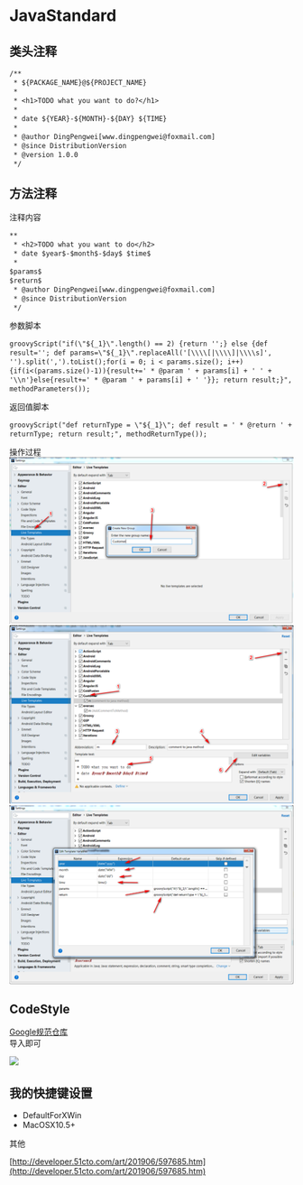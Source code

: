 # JavaStandard

## 类头注释

```
/**
 * ${PACKAGE_NAME}@${PROJECT_NAME}
 *
 * <h1>TODO what you want to do?</h1>
 *
 * date ${YEAR}-${MONTH}-${DAY} ${TIME}
 *
 * @author DingPengwei[www.dingpengwei@foxmail.com]
 * @since DistributionVersion
 * @version 1.0.0
 */
```

## 方法注释

注释内容

```
**
 * <h2>TODO what you want to do</h2>
 * date $year$-$month$-$day$ $time$   
 *
$params$
$return$
 * @author DingPengwei[www.dingpengwei@foxmail.com]
 * @since DistributionVersion
 */
```

参数脚本

```
groovyScript("if(\"${_1}\".length() == 2) {return '';} else {def result=''; def params=\"${_1}\".replaceAll('[\\\\[|\\\\]|\\\\s]', '').split(',').toList();for(i = 0; i < params.size(); i++) {if(i<(params.size()-1)){result+=' * @param ' + params[i] + ' ' + '\\n'}else{result+=' * @param ' + params[i] + ' '}}; return result;}", methodParameters());
```

返回值脚本

```
groovyScript("def returnType = \"${_1}\"; def result = ' * @return ' + returnType; return result;", methodReturnType());
```

操作过程  
![第一步](images/liveTemplate-1.png)  
![第二步](images/liveTemplate-2.png)  
![第三步](images/liveTemplate-3.png)

## CodeStyle

[Google规范仓库](https://github.com/google/styleguide)  
导入即可

![](/project/javaect/java/images/code-style.png)

## 我的快捷键设置

* DefaultForXWin
* MacOSX10.5+



其他

[http://developer.51cto.com/art/201906/597685.htm](http://developer.51cto.com/art/201906/597685.htm)

